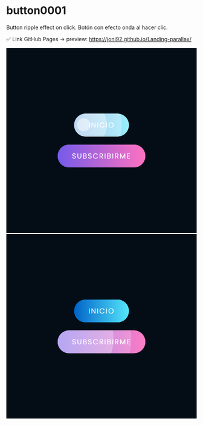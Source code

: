 # button0001
Button ripple effect on click. Botón con efecto onda al hacer clic.

✅ Link GitHub Pages -> preview: https://joni92.github.io/Landing-parallax/

![preview0.png](https://github.com/Joni92/button0001/blob/main/preview01.png)
![preview0.png](https://github.com/Joni92/button0001/blob/main/preview02.png)
